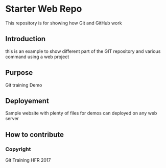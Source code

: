 # Starter Web Repo

This repository is for showing how Git and GitHub work

## Introduction 
this is an example  to show different part of the GIT repository and various command using a web project

## Purpose
Git training Demo

## Deployement

Sample website with plenty of files for demos
can deployed on any web server

## How to contribute

### Copyright 

Git Training HFR 2017